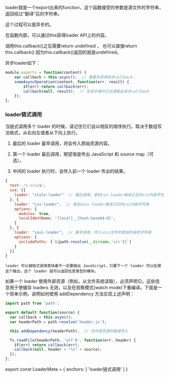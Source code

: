 loader就是一个export出来的function，这个函数接受的参数是源文件的字符串，返回经过“翻译”后的字符串。

这个过程可以是异步的。

在函数内部，可以通过this获得loader API上的内容。

调用this.callback()之后需要return undefined ， 也可以直接return this.callback() 因为this.callback()返回的就是undefined。

异步loader如下：
``` js
module.exports = function(content) {
    var callback = this.async();  // 需要先获得异步callback
    someAsyncOperation(content, function(err, result) {
        if(err) return callback(err);
        callback(null, result);  // 在异步操作之后调取此异步callback
    });
};
```

### loader链式调用
当链式调用多个 loader 的时候，请记住它们会以相反的顺序执行。取决于数组写法格式，从右向左或者从下向上执行。
 
1. 最后的 loader 最早调用，将会传入原始资源内容。

2. 第一个 loader 最后调用，期望值是传出 JavaScript 和 source map（可选）。

3. 中间的 loader 执行时，会传入前一个 loader 传出的结果。

``` js 
{
  test: /\.scss$/,  
  use: [{
    loader: "style-loader"  // 最后调用。拿到css-loader编译之后的css内容字符串
  }, {
    loader: "css-loader",  // 拿到sass-loader编译之后的css内容字符串
    options: {
      modules: true, 
      localIdentName: '[local]__[hash:base64:8]',
    }
  }, {
    loader: "sass-loader",  // 最早调用。传入scss文件的原始内容的字符串
    options: {
      includePaths: [`${path.resolve(__dirname,'src')}`]
    }
  }]
}
```

`loader 可以被链式调用意味着不一定要输出 JavaScript。只要下一个 loader 可以处理这个输出，这个 loader 就可以返回任意类型的模块。`

如果一个 loader 使用外部资源（例如，从文件系统读取），必须声明它。这些信息用于使缓存 loaders 无效，以及在观察模式(watch mode)下重编译。下面是一个简单示例，说明如何使用 addDependency 方法实现上述声明：  
```js 
import path from 'path';

export default function(source) {
  var callback = this.async();
  var headerPath = path.resolve('header.js');

  this.addDependency(headerPath);  // 将外部资源的路径传入

  fs.readFile(headerPath, 'utf-8', function(err, header) {
    if(err) return callback(err);
    callback(null, header + "\n" + source);
  });
};
```

export const LoaderMeta = {
  anchors: [
    'loader链式调用'
  ]
}
